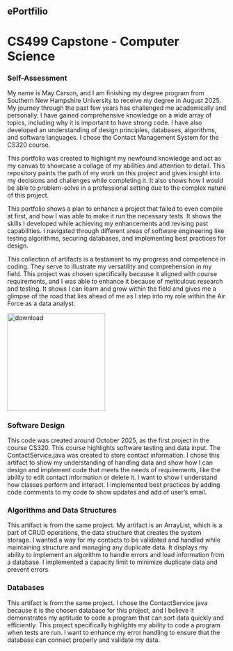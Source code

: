 ## ePortfilio

# CS499 Capstone - Computer Science

### Self-Assessment 
My name is May Carson, and I am finishing my degree program from Southern New Hampshire University to receive my degree in August 2025. My journey through the past few years has challenged me academically and personally. I have gained comprehensive knowledge on a wide array of topics, including why it is important to have strong code. I have also developed an understanding of design principles, databases, algorithms, and software languages. I chose the Contact Management System for the CS320 course.

This portfolio was created to highlight my newfound knowledge and act as my canvas to showcase a collage of my abilities and attention to detail. This repository paints the path of my work on this project and gives insight into my decisions and challenges while completing it. It also shows how I would be able to problem-solve in a professional setting due to the complex nature of this project. 

This portfolio shows a plan to enhance a project that failed to even compile at first, and how I was able to make it run the necessary tests. It shows the skills I developed while achieving my enhancements and revising past capabilities. I navigated through different areas of software engineering like testing algorithms, securing databases, and implementing best practices for design.

This collection of artifacts is a testament to my progress and competence in coding. They serve to illustrate my versatility and comprehension in my field. This project was chosen specifically because it aligned with course requirements, and I was able to enhance it because of meticulous research and testing. It shows I can learn and grow within the field and gives me a glimpse of the road that lies ahead of me as I step into my role within the Air Force as a data analyst. 

<img width="225" height="225" alt="download" src="https://github.com/user-attachments/assets/da078f7b-66ed-4f76-a77c-b8b044b8712d" />


### Software Design
This code was created around October 2025, as the first project in the course CS320. This course highlights software testing and data input. The ContactService.java was created to store contact information. I chose this artifact to show my understanding of handling data and show how I can design and implement code that meets the needs of requirements, like the ability to edit contact information or delete it. I want to show I understand how classes perform and interact. I implemented best practices by adding code comments to my code to show updates and add of user’s email.

### Algorithms and Data Structures
This artifact is from the same project. My artifact is an ArrayList, which is a part of CRUD operations, the data structure that creates the system storage. I wanted a way for my contacts to be validated and handled while maintaining structure and managing any duplicate data. It displays my ability to implement an algorithm to handle errors and load information from a database. I implemented a capacity limit to minimize duplicate data and prevent errors.

### Databases
This artifact is from the same project. I chose the ContactService.java because it is the chosen database for this project, and I believe it demonstrates my aptitude to code a program that can sort data quickly and efficiently. This project specifically highlights my ability to code a program when tests are run. I want to enhance my error handling to ensure that the database can connect properly and validate my data.


